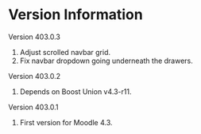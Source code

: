 Version Information
===================

Version 403.0.3
  1. Adjust scrolled navbar grid.
  2. Fix navbar dropdown going underneath the drawers.

Version 403.0.2
  1. Depends on Boost Union v4.3-r11.

Version 403.0.1
  1. First version for Moodle 4.3.
